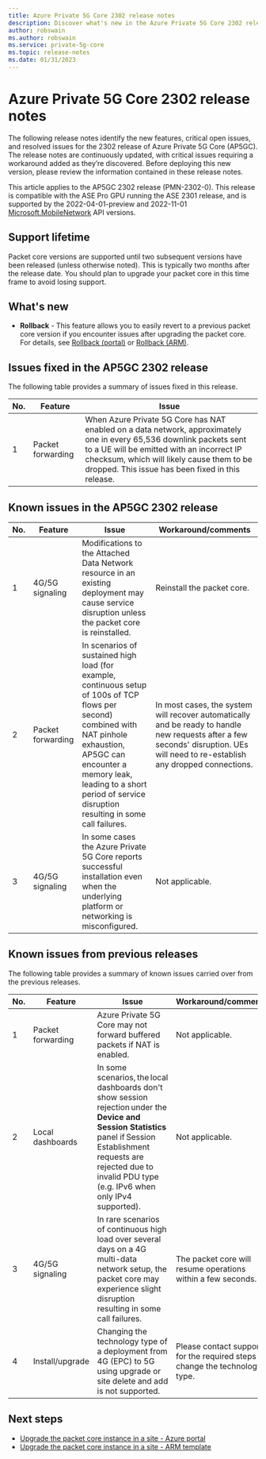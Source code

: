 ```yaml
---
title: Azure Private 5G Core 2302 release notes 
description: Discover what's new in the Azure Private 5G Core 2302 release
author: robswain
ms.author: robswain
ms.service: private-5g-core
ms.topic: release-notes
ms.date: 01/31/2023
---
```


# Azure Private 5G Core 2302 release notes

The following release notes identify the new features, critical open issues, and resolved issues for the 2302 release of Azure Private 5G Core (AP5GC). The release notes are continuously updated, with critical issues requiring a workaround added as they’re discovered. Before deploying this new version, please review the information contained in these release notes.

This article applies to the AP5GC 2302 release (PMN-2302-0). This release is compatible with the ASE Pro GPU running the ASE 2301 release, and is supported by the 2022-04-01-preview and 2022-11-01 [Microsoft.MobileNetwork](/rest/api/mobilenetwork) API versions.

## Support lifetime

Packet core versions are supported until two subsequent versions have been released (unless otherwise noted). This is typically two months after the release date. You should plan to upgrade your packet core in this time frame to avoid losing support.

## What's new

- **Rollback** - This feature allows you to easily revert to a previous packet core version if you encounter issues after upgrading the packet core. For details, see [Rollback (portal)](upgrade-packet-core-azure-portal.md#rollback) or [Rollback (ARM)](upgrade-packet-core-arm-template.md#rollback).

## Issues fixed in the AP5GC 2302 release

The following table provides a summary of issues fixed in this release.

  |No.  |Feature  | Issue |
  |-----|-----|-----|
  | 1 | Packet forwarding | When Azure Private 5G Core has NAT enabled on a data network, approximately one in every 65,536 downlink packets sent to a UE will be emitted with an incorrect IP checksum, which will likely cause them to be dropped. This issue has been fixed in this release.    |

## Known issues in the AP5GC 2302 release

  |No.  |Feature  | Issue | Workaround/comments |
  |-----|-----|-----|-----|
  | 1 | 4G/5G signaling | Modifications to the Attached Data Network resource in an existing deployment may cause service disruption unless the packet core is reinstalled. | Reinstall the packet core. |
  | 2 | Packet forwarding | In scenarios of sustained high load (for example, continuous setup of 100s of TCP flows per second) combined with NAT pinhole exhaustion, AP5GC can encounter a memory leak, leading to a short period of service disruption resulting in some call failures. | In most cases, the system will recover automatically and be ready to handle new requests after a few seconds' disruption. UEs will need to re-establish any dropped connections. |
  | 3 | 4G/5G signaling | In some cases the Azure Private 5G Core reports successful installation even when the underlying platform or networking is misconfigured. | Not applicable. |

## Known issues from previous releases

The following table provides a summary of known issues carried over from the previous releases. 

  |No.  |Feature  | Issue | Workaround/comments |
  |-----|-----|-----|-----|
  | 1 | Packet forwarding  | Azure Private 5G Core may not forward buffered packets if NAT is enabled. | Not applicable. |
  | 2 | Local dashboards  | In some scenarios, the local dashboards don't show session rejection under the **Device and Session Statistics** panel if Session Establishment requests are rejected due to invalid PDU type (e.g. IPv6 when only IPv4 supported). | Not applicable. |
  | 3 | 4G/5G signaling  | In rare scenarios of continuous high load over several days on a 4G multi-data network setup, the packet core may experience slight disruption resulting in some call failures. | The packet core will resume operations within a few seconds. |
  | 4 | Install/upgrade | Changing the technology type of a deployment from 4G (EPC) to 5G using upgrade or site delete and add is not supported. | Please contact support for the required steps to change the technology type. |

## Next steps

- [Upgrade the packet core instance in a site - Azure portal](upgrade-packet-core-azure-portal.md)
- [Upgrade the packet core instance in a site - ARM template](upgrade-packet-core-arm-template.md)
